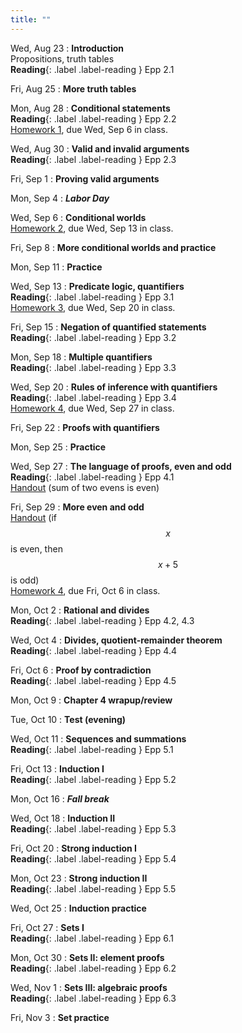 ```yaml
---
title: ""
---
```


Wed, Aug 23
: **Introduction**  
  Propositions, truth tables  
  **Reading**{: .label .label-reading } Epp 2.1

Fri, Aug 25
: **More truth tables**  

Mon, Aug 28
: **Conditional statements**  
  **Reading**{: .label .label-reading } Epp 2.2  
  [Homework 1](homework/hw1.pdf), due Wed, Sep 6 in class.
  
Wed, Aug 30
: **Valid and invalid arguments**  
  **Reading**{: .label .label-reading } Epp 2.3  
  
Fri, Sep 1
: **Proving valid arguments**  

Mon, Sep 4
: **<i>Labor Day</i>**

Wed, Sep 6
: **Conditional worlds**  
  [Homework 2](homework/hw2.pdf), due Wed, Sep 13 in class.

Fri, Sep 8
: **More conditional worlds and practice**  

Mon, Sep 11
: **Practice**

Wed, Sep 13
: **Predicate logic, quantifiers**  
  **Reading**{: .label .label-reading } Epp 3.1  
  [Homework 3](homework/hw3.pdf), due Wed, Sep 20 in class.

Fri, Sep 15
: **Negation of quantified statements**  
  **Reading**{: .label .label-reading } Epp 3.2  

Mon, Sep 18
: **Multiple quantifiers**  
  **Reading**{: .label .label-reading } Epp 3.3  

Wed, Sep 20
: **Rules of inference with quantifiers**  
  **Reading**{: .label .label-reading } Epp 3.4  
  [Homework 4](homework/hw4.pdf), due Wed, Sep 27 in class.

Fri, Sep 22
: **Proofs with quantifiers**

Mon, Sep 25
: **Practice**

Wed, Sep 27
: **The language of proofs, even and odd**  
  **Reading**{: .label .label-reading } Epp 4.1  
  [Handout](proofs/sum-of-two-evens-is-even.pdf) (sum of two evens is even)

Fri, Sep 29
: **More even and odd**  
  [Handout](proofs/if-x-is-even-then-xplus5-is-odd.pdf) (if $$x$$ is even, then $$x+5$$ is odd)  
  [Homework 4](homework/hw5.pdf), due Fri, Oct 6 in class.

Mon, Oct 2
: **Rational and divides**  
  **Reading**{: .label .label-reading } Epp 4.2, 4.3

Wed, Oct 4
: **Divides, quotient-remainder theorem**  
  **Reading**{: .label .label-reading } Epp 4.4

Fri, Oct 6
: **Proof by contradiction**  
  **Reading**{: .label .label-reading } Epp 4.5

Mon, Oct 9
: **Chapter 4 wrapup/review**  

Tue, Oct 10
: **Test (evening)**  

Wed, Oct 11
: **Sequences and summations**  
  **Reading**{: .label .label-reading } Epp 5.1

Fri, Oct 13
: **Induction I**  
  **Reading**{: .label .label-reading } Epp 5.2

Mon, Oct 16
: **<i>Fall break</i>**  

Wed, Oct 18
: **Induction II**  
  **Reading**{: .label .label-reading } Epp 5.3

Fri, Oct 20
: **Strong induction I**  
  **Reading**{: .label .label-reading } Epp 5.4

Mon, Oct 23
: **Strong induction II**  
  **Reading**{: .label .label-reading } Epp 5.5

Wed, Oct 25
: **Induction practice**  

Fri, Oct 27
: **Sets I**  
  **Reading**{: .label .label-reading } Epp 6.1

Mon, Oct 30
: **Sets II: element proofs**  
  **Reading**{: .label .label-reading } Epp 6.2

Wed, Nov 1
: **Sets III: algebraic proofs**  
  **Reading**{: .label .label-reading } Epp 6.3

Fri, Nov 3
: **Set practice**  

